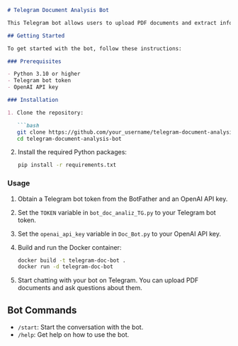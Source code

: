 ```markdown
# Telegram Document Analysis Bot

This Telegram bot allows users to upload PDF documents and extract information from them through natural language queries. The bot utilizes OpenAI's language model for question answering and document analysis.

## Getting Started

To get started with the bot, follow these instructions:

### Prerequisites

- Python 3.10 or higher
- Telegram bot token
- OpenAI API key

### Installation

1. Clone the repository:

   ```bash
   git clone https://github.com/your_username/telegram-document-analysis-bot.git
   cd telegram-document-analysis-bot
   ```

2. Install the required Python packages:

   ```bash
   pip install -r requirements.txt
   ```

### Usage

1. Obtain a Telegram bot token from the BotFather and an OpenAI API key.
2. Set the `TOKEN` variable in `bot_doc_analiz_TG.py` to your Telegram bot token.
3. Set the `openai_api_key` variable in `Doc_Bot.py` to your OpenAI API key.
4. Build and run the Docker container:

   ```bash
   docker build -t telegram-doc-bot .
   docker run -d telegram-doc-bot
   ```

5. Start chatting with your bot on Telegram. You can upload PDF documents and ask questions about them.

## Bot Commands

- `/start`: Start the conversation with the bot.
- `/help`: Get help on how to use the bot.
